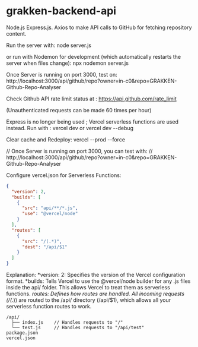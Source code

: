 # grakken-backend-api

Node.js Express.js.
Axios to make API calls to GitHub for fetching repository content.

Run the server with:
node server.js

or run with Nodemon for development (which automatically restarts the server when files change):
npx nodemon server.js

Once Server is running on port 3000, test on:
http://localhost:3000/api/github/repo?owner=in-c0&repo=GRAKKEN-Github-Repo-Analyser

Check Github API rate limit status at :
https://api.github.com/rate_limit

(Unauthenticated requests can be made 60 times per hour)


Express is no longer being used ; Vercel serverless functions are used instead. 
Run with :
    vercel dev
or
    vercel dev --debug

Clear cache and Redeploy:
    vercel --prod --force

// Once Server is running on port 3000, you can test with:
// http://localhost:3000/api/github/repo?owner=in-c0&repo=GRAKKEN-Github-Repo-Analyser


Configure vercel.json for Serverless Functions:

```json
{
  "version": 2,
  "builds": [
    {
      "src": "api/**/*.js",
      "use": "@vercel/node"
    }
  ],
  "routes": [
    {
      "src": "/(.*)",
      "dest": "/api/$1"
    }
  ]
}
```

Explanation:
*version: 2: Specifies the version of the Vercel configuration format.
*builds: Tells Vercel to use the @vercel/node builder for any .js files inside the api/ folder. This allows Vercel to treat them as serverless functions.
*routes: Defines how routes are handled. All incoming requests (/(.*)) are routed to the /api/ directory (/api/$1), which allows all your serverless function routes to work.


```
/api/
  ├── index.js    // Handles requests to "/"
  └── test.js     // Handles requests to "/api/test"
package.json
vercel.json
```
